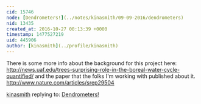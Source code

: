 ```yaml
---
cid: 15746
node: [Dendrometers!](../notes/kinasmith/09-09-2016/dendrometers)
nid: 13435
created_at: 2016-10-27 00:13:39 +0000
timestamp: 1477527219
uid: 445906
author: [kinasmith](../profile/kinasmith)
---
```


There is some more info about the background for this project here:
http://news.uaf.edu/trees-surprising-role-in-the-boreal-water-cycle-quantified/
and the paper that the folks I'm working with published about it.
http://www.nature.com/articles/srep29504

[kinasmith](../profile/kinasmith) replying to: [Dendrometers!](../notes/kinasmith/09-09-2016/dendrometers)

